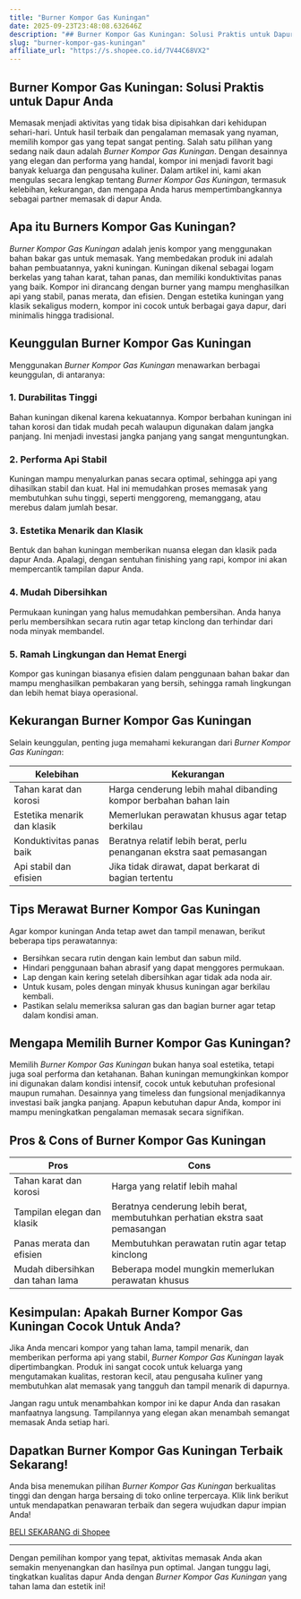 ```yaml
---
title: "Burner Kompor Gas Kuningan"
date: 2025-09-23T23:48:08.632646Z
description: "## Burner Kompor Gas Kuningan: Solusi Praktis untuk Dapur Anda..."
slug: "burner-kompor-gas-kuningan"
affiliate_url: "https://s.shopee.co.id/7V44C68VX2"
---
```

## Burner Kompor Gas Kuningan: Solusi Praktis untuk Dapur Anda

Memasak menjadi aktivitas yang tidak bisa dipisahkan dari kehidupan sehari-hari. Untuk hasil terbaik dan pengalaman memasak yang nyaman, memilih kompor gas yang tepat sangat penting. Salah satu pilihan yang sedang naik daun adalah *Burner Kompor Gas Kuningan*. Dengan desainnya yang elegan dan performa yang handal, kompor ini menjadi favorit bagi banyak keluarga dan pengusaha kuliner. Dalam artikel ini, kami akan mengulas secara lengkap tentang *Burner Kompor Gas Kuningan*, termasuk kelebihan, kekurangan, dan mengapa Anda harus mempertimbangkannya sebagai partner memasak di dapur Anda.

## Apa itu Burners Kompor Gas Kuningan?

*Burner Kompor Gas Kuningan* adalah jenis kompor yang menggunakan bahan bakar gas untuk memasak. Yang membedakan produk ini adalah bahan pembuatannya, yakni kuningan. Kuningan dikenal sebagai logam berkelas yang tahan karat, tahan panas, dan memiliki konduktivitas panas yang baik. Kompor ini dirancang dengan burner yang mampu menghasilkan api yang stabil, panas merata, dan efisien. Dengan estetika kuningan yang klasik sekaligus modern, kompor ini cocok untuk berbagai gaya dapur, dari minimalis hingga tradisional.

## Keunggulan Burner Kompor Gas Kuningan

Menggunakan *Burner Kompor Gas Kuningan* menawarkan berbagai keunggulan, di antaranya:

### 1. Durabilitas Tinggi

Bahan kuningan dikenal karena kekuatannya. Kompor berbahan kuningan ini tahan korosi dan tidak mudah pecah walaupun digunakan dalam jangka panjang. Ini menjadi investasi jangka panjang yang sangat menguntungkan.

### 2. Performa Api Stabil

Kuningan mampu menyalurkan panas secara optimal, sehingga api yang dihasilkan stabil dan kuat. Hal ini memudahkan proses memasak yang membutuhkan suhu tinggi, seperti menggoreng, memanggang, atau merebus dalam jumlah besar.

### 3. Estetika Menarik dan Klasik

Bentuk dan bahan kuningan memberikan nuansa elegan dan klasik pada dapur Anda. Apalagi, dengan sentuhan finishing yang rapi, kompor ini akan mempercantik tampilan dapur Anda.

### 4. Mudah Dibersihkan

Permukaan kuningan yang halus memudahkan pembersihan. Anda hanya perlu membersihkan secara rutin agar tetap kinclong dan terhindar dari noda minyak membandel.

### 5. Ramah Lingkungan dan Hemat Energi

Kompor gas kuningan biasanya efisien dalam penggunaan bahan bakar dan mampu menghasilkan pembakaran yang bersih, sehingga ramah lingkungan dan lebih hemat biaya operasional.

## Kekurangan Burner Kompor Gas Kuningan

Selain keunggulan, penting juga memahami kekurangan dari *Burner Kompor Gas Kuningan*:

| Kelebihan | Kekurangan |
| --- | --- |
| Tahan karat dan korosi | Harga cenderung lebih mahal dibanding kompor berbahan bahan lain |
| Estetika menarik dan klasik | Memerlukan perawatan khusus agar tetap berkilau |
| Konduktivitas panas baik | Beratnya relatif lebih berat, perlu penanganan ekstra saat pemasangan |
| Api stabil dan efisien | Jika tidak dirawat, dapat berkarat di bagian tertentu |

## Tips Merawat Burner Kompor Gas Kuningan

Agar kompor kuningan Anda tetap awet dan tampil menawan, berikut beberapa tips perawatannya:

- Bersihkan secara rutin dengan kain lembut dan sabun mild.
- Hindari penggunaan bahan abrasif yang dapat menggores permukaan.
- Lap dengan kain kering setelah dibersihkan agar tidak ada noda air.
- Untuk kusam, poles dengan minyak khusus kuningan agar berkilau kembali.
- Pastikan selalu memeriksa saluran gas dan bagian burner agar tetap dalam kondisi aman.

## Mengapa Memilih Burner Kompor Gas Kuningan?

Memilih *Burner Kompor Gas Kuningan* bukan hanya soal estetika, tetapi juga soal performa dan ketahanan. Bahan kuningan memungkinkan kompor ini digunakan dalam kondisi intensif, cocok untuk kebutuhan profesional maupun rumahan. Desainnya yang timeless dan fungsional menjadikannya investasi baik jangka panjang. Apapun kebutuhan dapur Anda, kompor ini mampu meningkatkan pengalaman memasak secara signifikan.

## Pros & Cons of Burner Kompor Gas Kuningan

| **Pros** | **Cons** |
| --- | --- |
| Tahan karat dan korosi | Harga yang relatif lebih mahal |
| Tampilan elegan dan klasik | Beratnya cenderung lebih berat, membutuhkan perhatian ekstra saat pemasangan |
| Panas merata dan efisien | Membutuhkan perawatan rutin agar tetap kinclong |
| Mudah dibersihkan dan tahan lama | Beberapa model mungkin memerlukan perawatan khusus |

## Kesimpulan: Apakah Burner Kompor Gas Kuningan Cocok Untuk Anda?

Jika Anda mencari kompor yang tahan lama, tampil menarik, dan memberikan performa api yang stabil, *Burner Kompor Gas Kuningan* layak dipertimbangkan. Produk ini sangat cocok untuk keluarga yang mengutamakan kualitas, restoran kecil, atau pengusaha kuliner yang membutuhkan alat memasak yang tangguh dan tampil menarik di dapurnya.

Jangan ragu untuk menambahkan kompor ini ke dapur Anda dan rasakan manfaatnya langsung. Tampilannya yang elegan akan menambah semangat memasak Anda setiap hari.

## Dapatkan Burner Kompor Gas Kuningan Terbaik Sekarang!

Anda bisa menemukan pilihan *Burner Kompor Gas Kuningan* berkualitas tinggi dan dengan harga bersaing di toko online terpercaya. Klik link berikut untuk mendapatkan penawaran terbaik dan segera wujudkan dapur impian Anda!

[BELI SEKARANG di Shopee](https://s.shopee.co.id/7V44C68VX2)

---

Dengan pemilihan kompor yang tepat, aktivitas memasak Anda akan semakin menyenangkan dan hasilnya pun optimal. Jangan tunggu lagi, tingkatkan kualitas dapur Anda dengan *Burner Kompor Gas Kuningan* yang tahan lama dan estetik ini!